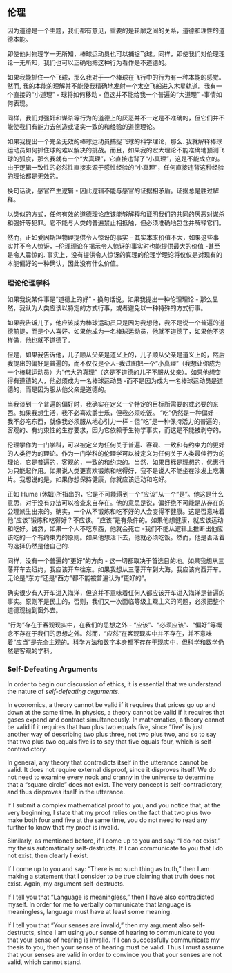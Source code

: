 ## 伦理

因为道德是一个主题，我们都有意见，重要的是轮廓之间的关系，道德和理性的道德本能。

即使他对物理学一无所知，棒球运动员也可以捕捉飞球。同样，即使我们对伦理理论一无所知，我们也可以正确地把这种行为看作是不道德的。

如果我能抓住一个飞球，那么我对于一个棒球在飞行中的行为有一种本能的感觉。然而, 我的本能的理解并不能使我精确地发射一个太空飞船进入木星轨道。我有一个直接的“小道理” - 球将如何移动 - 但这并不能给我一个普遍的“大道理” -事情如何表现。

同样，我们对强奸和谋杀等行为的道德上的厌恶并不一定是不准确的，但它们并不能使我们有能力去创造或证实一致的和经验的道德理论。

如果我提出一个完全无效的棒球运动员捕捉飞球的科学理论，那么. 我就解释棒球运动员如何抓住球的难以解决的挑战。而且，如果我的宏大理论不能准确地预测飞球的弧度，那么我就有一个“大真理”，它直接违背了“小真理”，这是不能成立的。由于逻辑一致性的必然性直接来源于感性经验的“小真理”，任何直接违背这种经验的理论都是无效的。

换句话说，感官产生逻辑 - 因此逻辑不能与感官的证据相矛盾。证据总是胜过解释。

以类似的方式，任何有效的道德理论应该能够解释和证明我们的共同的厌恶对谋杀和强奸等犯罪。它不能与人类的普遍禁止相抵触，但必须准确地包含并解释它们。

然而，正如爱因斯坦物理提供令人惊讶的事实 – 其实本来价值不大，如果这些事实并不令人惊讶，–伦理理论在揭示令人惊讶的事实时也能提供最大的价值 -甚至是令人震惊的. 事实上，没有提供令人惊讶的真理的伦理学理论将仅仅是对现有的本能偏好的一种确认，因此没有什么价值。

### 理论伦理学科

如果我说某件事是“道德上的好” - 换句话说，如果我提出一种伦理理论 - 那么显然，我认为人类应该以特定的方式行事，或者避免以一种特殊的方式行事。

如果我告诉儿子，他应该成为棒球运动员只是因为我想他，我不是说一个普遍的道德前提，而是个人喜好。如果他成为一名棒球运动员，他就不道德了，如果他不这样做，他也就不道德了。

但是，如果我告诉他，儿子顺从父亲是道义上的，儿子顺从父亲是道义上的，然后我提出的偏好是普遍的，而不仅仅是个人–我试图把一个“小真理”（我想让你成为一个棒球运动员）为“伟大的真理”（这是不道德的儿子不服从父亲）。如果他想变得有道德的人，他必须成为一名棒球运动员 -而不是因为成为一名棒球运动员是道德的，而是因为服从他父亲是道德的。

当我谈到一个普遍的偏好时，我确实在定义一个特定的目标所需要的或必要的东西。如果我想生活，我不必喜欢爵士乐，但我必须吃饭。 “吃”仍然是一种偏好 - 我不必吃东西，就像我必须服从地心引力一样 - 但“吃”是一种保持活力的普遍的，客观的、有约束性的生存要求，因为它依赖于生物学事实，而这是不能被剥夺的。

伦理学作为一门学科，可以被定义为任何关于普遍、客观、一致和有约束力的更好的人类行为的理论。作为一门学科的伦理学可以被定义为任何关于人类最佳行为的理论，它是普遍的，客观的，一致的和约束的。当然，如果目标是理想的，优惠行为只能起作用。如果说人类更喜欢锻炼和吃得好，我不是说人不能坐在沙发上吃薯片。我想说的是，如果你想保持健康，你就应该运动和吃好。

正如 Hume (休姆)所指出的，它是不可能得到一个“应该”从一个“是”。他这是什么意思，对于没有办法可以检查来自存在。他的意思是说，偏好绝不可能是从存在的公理派生出来的。确实，一个从不锻炼和吃不好的人会变得不健康。这是否意味着他“应该”锻炼和吃得好？不应该。“应该”是有条件的。如果他想健康，就应该运动和吃好。诚然，如果一个人不吃东西，他就会死亡 -我们不能从逻辑上推断出他应该吃的一个有约束力的原则。如果他想活下去，他就必须吃饭。然而，他是否活着的选择仍然是他自己的.


同样，没有一个普遍的“更好”的方向 - 这一切都取决于首选目的地。如果我想从三藩开车去纽约，我应该开车往东。如果我想从三藩开车到大海，我应该向西开车。无论是“东方”还是“西方”都不能被普遍认为“更好的”。

确实很少有人开车进入海洋，但这并不意味着任何人都应该开车进入海洋是普遍的事实。原则不是民主的，否则，我们又一次面临等级主观主义的问题，必须把整个道德观抛到窗外去。

“行为”存在于客观现实中，在我们的思想之外 - “应该”、“必须应该”、“偏好”等概念不存在于我们的思想之外。然而，“应然”在客观现实中并不存在，并不意味着“应当”是完全主观的。科学方法和数字本身都不存在于现实中，但科学和数学仍然是客观的学科。


### Self-Defeating Arguments

In order to begin our discussion of ethics, it is essential that we understand the nature of *self-defeating arguments*.

In economics, a theory cannot be valid if it requires that prices go up and down at the same time. In physics, a theory cannot be valid if it requires that gases expand and contract simultaneously. In mathematics, a theory cannot be valid if it requires that two plus two equals five, since “five” is just another way of describing two plus three, not two plus two, and so to say that two plus two equals five is to say that five equals four, which is self-contradictory.

In general, any theory that contradicts itself in the utterance cannot be valid. It does not require external disproof, since it disproves itself. We do not need to examine every nook and cranny in the universe to determine that a “square circle” does not exist. The very concept is self-contradictory, and thus disproves itself in the utterance.

If I submit a complex mathematical proof to you, and you notice that, at the very beginning, I state that my proof relies on the fact that two plus two make both four and five at the same time, you do not need to read any further to know that my proof is invalid.

Similarly, as mentioned before, if I come up to you and say: “I do not exist,” my thesis automatically self-destructs. If I can communicate to you that I do not exist, then clearly I exist.

If I come up to you and say: “There is no such thing as truth,” then I am making a statement that I consider to be true claiming that truth does not exist. Again, my argument self-destructs.

If I tell you that “Language is meaningless,” then I have also contradicted myself. In order for me to verbally communicate that language is meaningless, language must have at least some meaning.

If I tell you that “Your senses are invalid,” then my argument also self-destructs, since I am using your sense of hearing to communicate to you that your sense of hearing is invalid. If I can successfully communicate my thesis to you, then your sense of hearing must be valid. Thus I must assume that your senses are valid in order to convince you that your senses are not valid, which cannot stand.
